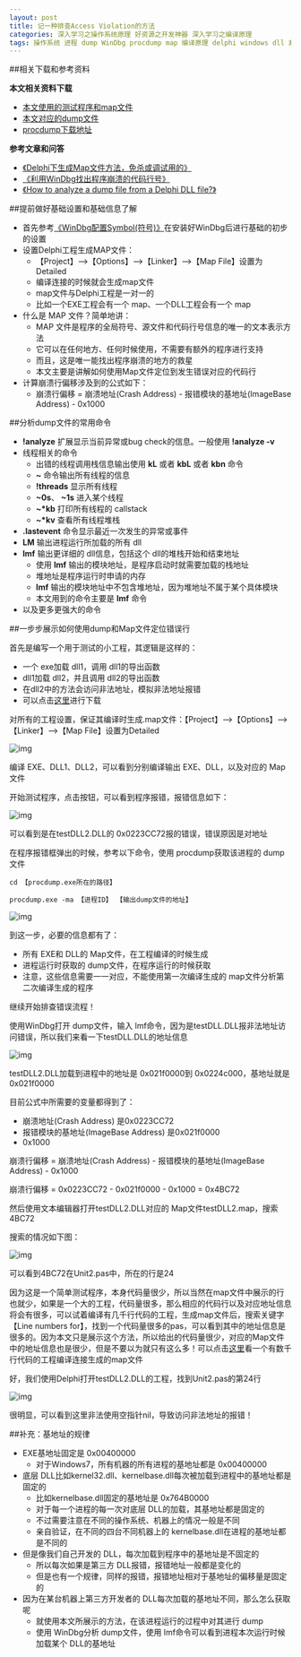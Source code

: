 ```yaml
---
layout: post
title: 记一种排查Access Violation的方法
categories: 深入学习之操作系统原理 好资源之开发神器 深入学习之编译原理
tags: 操作系统 进程 dump WinDbg procdump map 编译原理 delphi windows dll 非法地址 堆 栈 内存
---
```


##相关下载和参考资料

**本文相关资料下载**

* [本文使用的测试程序和map文件](../download/20160715/ViolationAddress.zip)
* [本文对应的dump文件](../download/20160715/test.zip)
* [procdump下载地址](../download/20160715/procdump.zip)

**参考文章和问答**

* [《Delphi下生成Map文件方法，免杀或调试用的》](http://www.ej38.com/showinfo/delphi-134184.html)
* [《利用WinDbg找出程序崩溃的代码行号》](http://www.cctry.com/forum.php?mod=viewthread&tid=41078&fromuid=1817)
* [《How to analyze a dump file from a Delphi DLL file?》](http://stackoverflow.com/questions/1237988/how-to-analyze-a-dump-file-from-a-delphi-dll-file)

##提前做好基础设置和基础信息了解

* 首先参考[《WinDbg配置Symbol(符号)》](http://www.xumenger.com/windbg-symbol-20160521/)在安装好WinDbg后进行基础的初步的设置
* 设置Delphi工程生成MAP文件：
  * 【Project】-->【Options】-->【Linker】-->【Map File】设置为Detailed
  * 编译连接的时候就会生成map文件
  * map文件与Delphi工程是一对一的
  * 比如一个EXE工程会有一个 map、一个DLL工程会有一个 map
* 什么是 MAP 文件？简单地讲：
  * MAP 文件是程序的全局符号、源文件和代码行号信息的唯一的文本表示方法
  * 它可以在任何地方、任何时候使用，不需要有额外的程序进行支持
  * 而且，这是唯一能找出程序崩溃的地方的救星
  * 本文主要是讲解如何使用Map文件定位到发生错误对应的代码行
* 计算崩溃行偏移涉及到的公式如下：
  * 崩溃行偏移 = 崩溃地址(Crash Address) - 报错模块的基地址(ImageBase Address) - 0x1000

##分析dump文件的常用命令

* **!analyze** 扩展显示当前异常或bug check的信息。一般使用 **!analyze -v**
* 线程相关的命令
  * 出错的线程调用栈信息输出使用 **kL** 或者 **kbL** 或者 **kbn** 命令
  * **~** 命令输出所有线程的信息
  * **!threads** 显示所有线程
  * **~0s**、 **~1s** 进入某个线程
  * **~\*kb** 打印所有线程的 callstack
  * **~\*kv** 查看所有线程堆栈
* **.lastevent** 命令显示最近一次发生的异常或事件
* **LM** 输出进程运行所加载的所有 dll
* **lmf** 输出更详细的 dll信息，包括这个 dll的堆栈开始和结束地址
  * 使用 **lmf** 输出的模块地址，是程序启动时就需要加载的栈地址
  * 堆地址是程序运行时申请的内存
  * **lmf** 输出的模块地址中不包含堆地址，因为堆地址不属于某个具体模块
  * 本文用到的命令主要是 **lmf** 命令
* 以及更多更强大的命令

##一步步展示如何使用dump和Map文件定位错误行

首先是编写一个用于测试的小工程，其逻辑是这样的：

* 一个 exe加载 dll1，调用 dll1的导出函数
* dll1加载 dll2，并且调用 dll2的导出函数
* 在dll2中的方法会访问非法地址，模拟非法地址报错
* 可以点击[这里](../download/20160715/ViolationAddress.zip)进行下载

对所有的工程设置，保证其编译时生成.map文件：【Project】-->【Options】-->【Linker】-->【Map File】设置为Detailed

![img](../media/image/2016-07-15/01.png)

编译  EXE、DLL1、DLL2，可以看到分别编译输出 EXE、DLL，以及对应的 Map文件

开始测试程序，点击按钮，可以看到程序报错，报错信息如下：

![img](../media/image/2016-07-15/02.png)

可以看到是在testDLL2.DLL的 0x0223CC72报的错误，错误原因是对地址

在程序报错框弹出的时候，参考以下命令，使用 procdump获取该进程的 dump文件

```
cd 【procdump.exe所在的路径】

procdump.exe -ma 【进程ID】 【输出dump文件的地址】
```

![img](../media/image/2016-07-15/03.png)

到这一步，必要的信息都有了：

* 所有 EXE和 DLL的 Map文件，在工程编译的时候生成
* 进程运行时获取的 dump文件，在程序运行的时候获取
* 注意，这些信息需要一一对应，不能使用第一次编译生成的 map文件分析第二次编译生成的程序

继续开始排查错误流程！

使用WinDbg打开 dump文件，输入 lmf命令，因为是testDLL.DLL报非法地址访问错误，所以我们来看一下testDLL.DLL的地址信息

![img](../media/image/2016-07-15/04.png)

testDLL2.DLL加载到进程中的地址是 0x021f0000到 0x0224c000，基地址就是 0x021f0000

目前公式中所需要的变量都得到了：

* 崩溃地址(Crash Address) 是0x0223CC72
* 报错模块的基地址(ImageBase Address) 是0x021f0000
* 0x1000

崩溃行偏移 = 崩溃地址(Crash Address) - 报错模块的基地址(ImageBase Address) - 0x1000

崩溃行偏移 = 0x0223CC72 - 0x021f0000 - 0x1000 = 0x4BC72

然后使用文本编辑器打开testDLL2.DLL对应的 Map文件testDLL2.map，搜索 4BC72

搜索的情况如下图：

![img](../media/image/2016-07-15/05.png)

可以看到4BC72在Unit2.pas中，所在的行是24

因为这是一个简单测试程序，本身代码量很少，所以当然在map文件中展示的行也就少，如果是一个大的工程，代码量很多，那么相应的代码行以及对应地址信息将会有很多，可以试着编译有几千行代码的工程，生成map文件后，搜索关键字【Line numbers for】，找到一个代码量很多的pas，可以看到其中的地址信息是很多的。因为本文只是展示这个方法，所以给出的代码量很少，对应的Map文件中的地址信息也是很少，但是不要以为就只有这么多！可以点击[这里](../download/20160715/unishbondtask.zip)看一个有数千行代码的工程编译连接生成的map文件

好，我们使用Delphi打开testDLL2.DLL的工程，找到Unit2.pas的第24行

![img](../media/image/2016-07-15/06.png)

很明显，可以看到这里非法使用空指针nil，导致访问非法地址的报错！

##补充：基地址的规律

* EXE基地址固定是 0x00400000
  * 对于Windows7，所有机器的所有进程的基地址都是 0x00400000
* 底层 DLL比如kernel32.dll、kernelbase.dll每次被加载到进程中的基地址都是固定的
  * 比如kernelbase.dll固定的基地址是 0x764B0000
  * 对于每一个进程的每一次对底层 DLL的加载，其基地址都是固定的
  * 不过需要注意在不同的操作系统、机器上的情况一般是不同
  * 亲自验证，在不同的四台不同机器上的 kernelbase.dll在进程的基地址都是不同的
* 但是像我们自己开发的 DLL，每次加载到程序中的基地址是不固定的
  * 所以每次如果是第三方 DLL报错，报错地址一般都是变化的
  * 但是也有一个规律，同样的报错，报错地址相对于基地址的偏移量是固定的
* 因为在某台机器上第三方开发者的 DLL每次加载的基地址不同，那么怎么获取呢
  * 就使用本文所展示的方法，在该进程运行的过程中对其进行 dump
  * 使用 WinDbg分析 dump文件，使用 lmf命令可以看到进程本次运行时候加载某个 DLL的基地址
